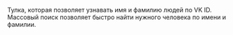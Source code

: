 Тулка, которая позволяет узнавать имя и фамилию людей по VK ID. Массовый поиск позволяет быстро найти нужного человека по имени и фамилии.
